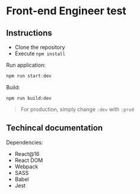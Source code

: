 # Front-end Engineer test

## Instructions

- Clone the repository
- Execute `npm install`

Run application:

```js
npm run start:dev
```

Build:

```
npm run build:dev
```

> For production, simply change `:dev` with `:prod`

## Techincal documentation

Dependencies:
- React@16
- React DOM
- Webpack
- SASS
- Babel
- Jest